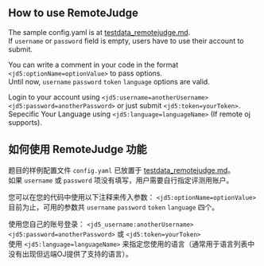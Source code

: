 ## How to use RemoteJudge
The sample config.yaml is at [testdata_remotejudge.md](../examples/testdata_remotejudge.yaml).  
If `username` or `password` field is empty, users have to use their account to submit.  

You can write a comment in your code in the format `<jd5:optionName=optionValue>` to pass options.  
Until now, `username` `password` `token` `language` options are valid.  

Login to your account using `<jd5:username=anotherUsername> <jd5:password=anotherPassword>` or just submit `<jd5:token=yourToken>`.  
Sepecific Your Language using `<jd5:language=languageName>` (If remote oj supports).  

## 如何使用 RemoteJudge 功能
题目的样例配置文件 `config.yaml` 已放置于 [testdata_remotejudge.md](../examples/testdata_remotejudge.yaml)。  
如果 `username` 或 `password` 项没有填写，用户需要自行指定评测用账户。  

您可以在您的代码中使用以下注释来传入参数： `<jd5:optionName=optionValue>`   
目前为止，可用的参数共 `username` `password` `token` `language` 四个。

使用您自己的账号登录： `<jd5_username:anotherUsername> <jd5:password=anotherPassword>` 或 `<jd5:token=yourToken>`  
使用 `<jd5:language=languageName>` 来指定您使用的语言（通常用于语言列表中没有出现但远端OJ提供了支持的语言）。  